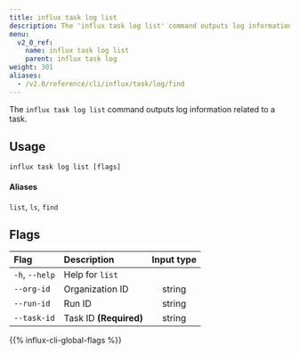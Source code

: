 ```yaml
---
title: influx task log list
description: The 'influx task log list' command outputs log information related to a task.
menu:
  v2_0_ref:
    name: influx task log list
    parent: influx task log
weight: 301
aliases:
  - /v2.0/reference/cli/influx/task/log/find
---
```


The `influx task log list` command outputs log information related to a task.

## Usage
```
influx task log list [flags]
```

#### Aliases
`list`, `ls`, `find`

## Flags
| Flag           | Description            | Input type  |
|:----           |:-----------            |:----------: |
| `-h`, `--help` | Help for `list`        |             |
| `--org-id`     | Organization ID        | string      |
| `--run-id`     | Run ID                 | string      |
| `--task-id`    | Task ID **(Required)** | string      |

{{% influx-cli-global-flags %}}

